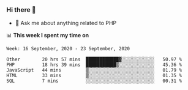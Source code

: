 ### Hi there 👋

<!--
**mustafaculban/mustafaculban** is a ✨ _special_ ✨ repository because its `README.md` (this file) appears on your GitHub profile.

Here are some ideas to get you started:

- 🌱 I’m currently learning ...
- 👯 I’m looking to collaborate on ...
- 🤔 I’m looking for help with ...
- 📫 How to reach me: ...
- 😄 Pronouns: ...
- ⚡ Fun fact: ...

-->
- 💬 Ask me about anything related to PHP


📊 **This week I spent my time on**
<!--START_SECTION:waka-->
```text
Week: 16 September, 2020 - 23 September, 2020

Other        20 hrs 57 mins  ████████████▓░░░░░░░░░░░░   50.97 % 
PHP          18 hrs 39 mins  ███████████▒░░░░░░░░░░░░░   45.36 % 
JavaScript   44 mins         ▒░░░░░░░░░░░░░░░░░░░░░░░░   01.79 % 
HTML         33 mins         ▒░░░░░░░░░░░░░░░░░░░░░░░░   01.35 % 
SQL          7 mins          ░░░░░░░░░░░░░░░░░░░░░░░░░   00.31 % 
```
<!--END_SECTION:waka-->
